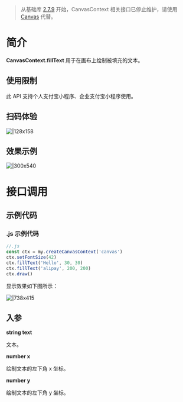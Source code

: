 > 从基础库 [2.7.9](https://opendocs.alipay.com/mini/framework/lib-upgrade-v2) 开始，CanvasContext 相关接口已停止维护，请使用 [Canvas](https://opendocs.alipay.com/mini/01vzqv) 代替。


# 简介
**CanvasContext.fillText** 用于在画布上绘制被填充的文本。

## 使用限制
此 API 支持个人支付宝小程序、企业支付宝小程序使用。

## 扫码体验
![|128x158](https://cdn.nlark.com/yuque/0/2021/png/179989/1624875098340-de7b28ef-eaa0-43f9-8e97-632b6b64c2bd.png#align=left&display=inline&height=158&margin=%5Bobject%20Object%5D&name=1.png&originHeight=158&originWidth=128&size=17896&status=done&style=stroke&width=128)

## 效果示例
![|300x540](https://cdn.nlark.com/yuque/0/2021/gif/179989/1624875109938-9b0759ce-f52a-4d9d-b3b0-b38c567cdd29.gif#align=left&display=inline&height=540&margin=%5Bobject%20Object%5D&name=2.gif&originHeight=540&originWidth=300&size=1429075&status=done&style=stroke&width=300)

# 接口调用

## 示例代码

### .js 示例代码
```javascript
//.js
const ctx = my.createCanvasContext('canvas')
ctx.setFontSize(42)
ctx.fillText('Hello', 30, 30)
ctx.fillText('alipay', 200, 200)
ctx.draw()
```

显示效果如下图所示：

![|738x415](https://cdn.nlark.com/yuque/0/2021/png/179989/1624875128885-24578f92-6180-4646-81b1-f9d3d1a6a36b.png#align=left&display=inline&height=720&margin=%5Bobject%20Object%5D&name=3.png&originHeight=720&originWidth=1280&size=29599&status=done&style=none&width=1280)

## 入参
**string text**

文本。

**number x**

绘制文本的左下角 x 坐标。

**number y**

绘制文本的左下角 y 坐标。
